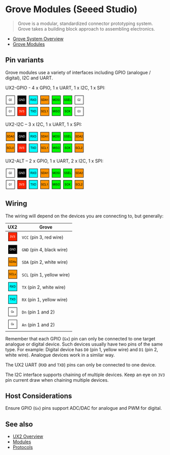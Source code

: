 # Grove Modules (Seeed Studio)

> Grove is a modular, standardized connector prototyping system. Grove takes a building block approach to assembling electronics.

* [Grove System Overview](http://wiki.seeed.cc/Grove_System/)
* [Grove Modules](https://www.seeedstudio.com/category/Grove-c-1003.html)

## Pin variants

Grove modules use a variety of interfaces including GPIO (analogue / digital), I2C and UART.

UX2-GPIO - 4 x GPIO, 1 x UART, 1 x I2C, 1 x SPI:

![UX2-GPIO](../../img/ux2-gpio.png)

UX2-I2C – 3 x I2C, 1 x UART, 1 x SPI:

![UX2-I2C](../../img/ux2-i2c.png)

UX2-ALT – 2 x GPIO, 1 x UART, 2 x I2C, 1 x SPI:

![UX2-ALT](../../img/ux2-alt.png)

## Wiring

The wiring will depend on the devices you are connecting to, but generally:

| UX2                          | Grove                      |
| ---------------------------- | -------------------------- |
| ![3V3](../../pin/3v3.png)    | `VCC` (pin 3, red wire)    |
| ![GND](../../pin/gnd.png)    | `GND` (pin 4, black wire)  |
| ![SDAx](../../pin/sda.png)   | `SDA` (pin 2, white wire)  |
| ![SCLx](../../pin/scl.png)   | `SCL` (pin 1, yellow wire) |
| ![RXD](../../pin/rxd.png)    | `TX`  (pin 2, white wire)  |
| ![TXD](../../pin/txd.png)    | `RX`  (pin 1, yellow wire) |
| ![Gx](../../pin/g.png)       | `Dn`  (pin 1 and 2)        |
| ![Gx](../../pin/g.png)       | `An`  (pin 1 and 2)        |

Remember that each GPIO (`Gx`) pin can only be connected to one target analogue or digital device. Such devices usually have two pins of the same type. For example: Digital device has `D0` (pin 1, yellow wire) and `D1` (pin 2, white wire). Analogue devices work in a similar way.

The UX2 UART (`RXD` and `TXD`) pins can only be connected to one device.

The I2C interface supports chaining of multiple devices. Keep an eye on `3V3` pin current draw when chaining multiple devices.

## Host Considerations

Ensure GPIO (`Gx`) pins support ADC/DAC for analogue and PWM for digital.

## See also

* [UX2 Overview](../../README.md)
* [Modules](../README.md)
* [Protocols](../../protocols/README.md)
